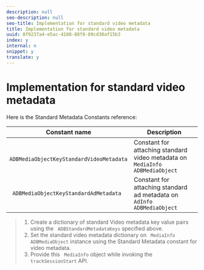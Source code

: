 ```yaml
---
description: null
seo-description: null
seo-title: Implementation for standard video metadata
title: Implementation for standard video metadata
uuid: 8f9237a4-e5ac-4108-88f8-89cd30af15b3
index: y
internal: n
snippet: y
translate: y
---
```


# Implementation for standard video metadata

Here is the Standard Metadata Constants reference: 



|  Constant name  | Description  |
|---|---|
|  ` ADBMediaObjectKeyStandardVideoMetadata`  | Constant for attaching standard video metadata on ` MediaInfo ADBMediaObject`  |
|  ` ADBMediaObjectKeyStandardAdMetadata`  | Constant for attaching standard ad metadata on ` AdInfo ADBMediaObject`  |


>1. Create a dictionary of standard Video metadata key value pairs using the ` ADBStandardMetadataKeys` specified above.
>1. Set the standard video metadata dictionary on ` MediaInfo` ` ADBMediaObject` instance using the Standard Metadata constant for video metadata.
>1. Provide this ` MediaInfo` object while invoking the ` trackSessionStart` API.
